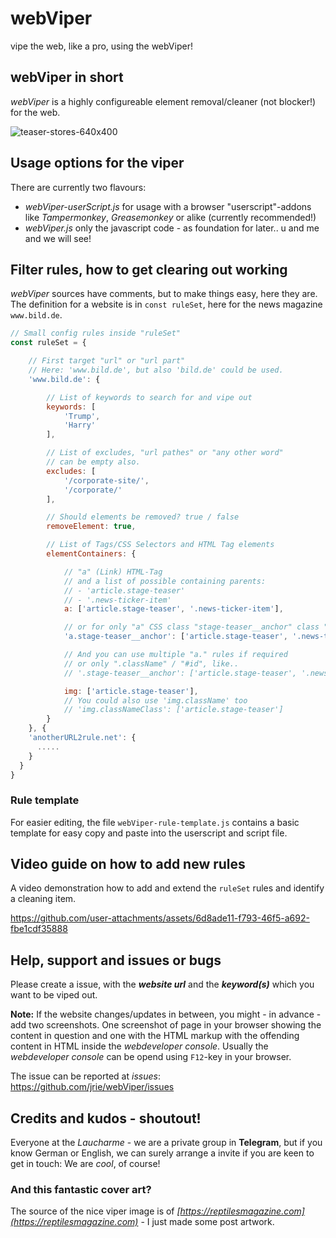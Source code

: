 # webViper

vipe the web, like a pro, using the webViper!

## webViper in short
*webViper* is a highly configureable element removal/cleaner (not blocker!) for the web.

![teaser-stores-640x400](https://github.com/user-attachments/assets/0087ef71-9ce6-43bf-b38f-f65b427f8c99)

## Usage options for the viper
There are currently two flavours:
- *webViper-userScript.js* for usage with a browser "userscript"-addons like *Tampermonkey*, *Greasemonkey* or alike (currently recommended!)
- *webViper.js* only the javascript code - as foundation for later.. u and me and we will see!

## Filter rules, how to get clearing out working
*webViper* sources have comments, but to make things easy, here they are.
The definition for a website is in `const ruleSet`, here for the news magazine `www.bild.de`.

```javascript
// Small config rules inside "ruleSet"
const ruleSet = {

    // First target "url" or "url part"
    // Here: 'www.bild.de', but also 'bild.de' could be used.
    'www.bild.de': {

        // List of keywords to search for and vipe out
        keywords: [
            'Trump',
            'Harry'
        ],

        // List of excludes, "url pathes" or "any other word"
        // can be empty also.
        excludes: [
            '/corporate-site/',
            '/corporate/'
        ],

        // Should elements be removed? true / false
        removeElement: true,

        // List of Tags/CSS Selectors and HTML Tag elements
        elementContainers: {

            // "a" (Link) HTML-Tag
            // and a list of possible containing parents:
            // - 'article.stage-teaser'
            // - '.news-ticker-item'
            a: ['article.stage-teaser', '.news-ticker-item'],

            // or for only "a" CSS class "stage-teaser__anchor" class "a" HTML tags
            'a.stage-teaser__anchor': ['article.stage-teaser', '.news-ticker-item'],

            // And you can use multiple "a." rules if required
            // or only ".className" / "#id", like..
            // '.stage-teaser__anchor': ['article.stage-teaser', '.news-ticker-item']

            img: ['article.stage-teaser'],
            // You could also use 'img.className' too
            // 'img.classNameClass': ['article.stage-teaser']
        }
    }, {
    'anotherURL2rule.net': {
      .....
    }
  }
}
```

### Rule template
For easier editing, the file `webViper-rule-template.js` contains a basic template for easy copy and paste into the userscript and script file.

## Video guide on how to add new rules
A video demonstration how to add and extend the `ruleSet` rules and identify a cleaning item.

https://github.com/user-attachments/assets/6d8ade11-f793-46f5-a692-fbe1cdf35888

## Help, support and issues or bugs
Please create a issue, with the ***website url*** and the ***keyword(s)*** which you want to be viped out.

**Note:** If the website changes/updates in between, you might - in advance - add two screenshots. One screenshot of page in your browser showing the content in question and one with the HTML markup with the offending content in HTML inside the *webdeveloper console*. Usually the *webdeveloper console* can be opend using `F12`-key in your browser.

The issue can be reported at *issues*: https://github.com/jrie/webViper/issues

## Credits and kudos - shoutout!
Everyone at the *Laucharme* - we are a private group in **Telegram**, but if you know German or English, we can surely arrange a invite if you are keen to get in touch: We are *cool*, of course!

### And this fantastic cover art?
The source of the nice viper image is of *[https://reptilesmagazine.com](https://reptilesmagazine.com)* - I just made some post artwork. 

